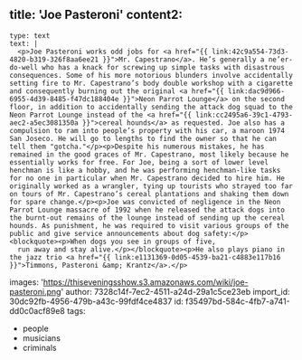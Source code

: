 title: 'Joe Pasteroni'
content2:
  -
    type: text
    text: |
      <p>Joe Pasteroni works odd jobs for <a href="{{ link:42c9a554-73d3-4820-b319-326f8aa6ee21 }}">Mr. Capestrano</a>. He’s generally a ne’er-do-well who has a knack for screwing up simple tasks with disastrous consequences. Some of his more notorious blunders involve accidentally setting fire to Mr. Capestrano’s body double workshop with a cigarette and consequently burning out the original <a href="{{ link:dac9d966-6955-4d39-8485-f47dc188404e }}">Neon Parrot Lounge</a> on the second floor, in addition to accidentally sending the attack dog squad to the Neon Parrot Lounge instead of the <a href="{{ link:cc2495a6-39c1-4793-aec2-a5ec3081350a }}">cereal hounds</a> as requested. Joe also has a compulsion to ram into people’s property with his car, a maroon 1974 San Joseco. He will go to lengths to find the owner so that he can tell them "gotcha."</p><p>Despite his numerous mistakes, he has remained in the good graces of Mr. Capestrano, most likely because he essentially works for free. For Joe, being a sort of lower level henchman is like a hobby, and he was performing henchman-like tasks for no one in particular when Mr. Capestrano decided to hire him. He originally worked as a wrangler, tying up tourists who strayed too far on tours of Mr. Capestrano’s cereal plantations and shaking them down for spare change.</p><p>Joe was convicted of negligence in the Neon Parrot Lounge massacre of 1992 when he released the attack dogs into the burnt-out remains of the lounge instead of sending up the cereal hounds. As punishment, he was required to visit various groups of the public and give service announcements about dog safety:</p><blockquote><p>When dogs you see in groups of five,
      run away and stay alive.</p></blockquote><p>He also plays piano in the jazz trio <a href="{{ link:e1131369-0d05-4539-ba21-c4883e117b16 }}">Timmons, Pasteroni &amp; Krantz</a>.</p>
images: 'https://thiseveningsshow.s3.amazonaws.com/wiki/joe-pasteroni.png'
author: 7328c14f-7ec2-4511-a24d-29a1c5ce23eb
import_id: 30dc92fb-4956-479b-a43c-99fdf4ce4837
id: f35497bd-584c-4fb7-a741-dd0c0acf89e8
tags:
  - people
  - musicians
  - criminals
